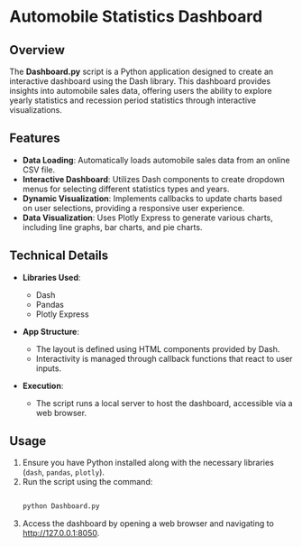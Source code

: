# Automobile Statistics Dashboard

## Overview

The **Dashboard.py** script is a Python application designed to create an interactive dashboard using the Dash library. This dashboard provides insights into automobile sales data, offering users the ability to explore yearly statistics and recession period statistics through interactive visualizations.

## Features

- **Data Loading**: Automatically loads automobile sales data from an online CSV file.
- **Interactive Dashboard**: Utilizes Dash components to create dropdown menus for selecting different statistics types and years.
- **Dynamic Visualization**: Implements callbacks to update charts based on user selections, providing a responsive user experience.
- **Data Visualization**: Uses Plotly Express to generate various charts, including line graphs, bar charts, and pie charts.

## Technical Details

- **Libraries Used**:
  - Dash
  - Pandas
  - Plotly Express

- **App Structure**:
  - The layout is defined using HTML components provided by Dash.
  - Interactivity is managed through callback functions that react to user inputs.

- **Execution**:
  - The script runs a local server to host the dashboard, accessible via a web browser.

## Usage

1. Ensure you have Python installed along with the necessary libraries (`dash`, `pandas`, `plotly`).
2. Run the script using the command:
   ```bash
   
   python Dashboard.py

3. Access the dashboard by opening a web browser and navigating to http://127.0.0.1:8050.
